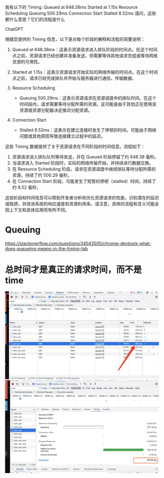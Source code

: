 我有以下的 Timing:
Queued at 648.38ms
Started at 1.15s
Resource Scheduling
 Queuing 500.29ms
Connection Start
 Stalled 8.52ms
请问，这些都什么意思？它们的流程是什么

ChatGPT

根据您提供的 Timing 信息，以下是对每个阶段的解释和流程的简要说明：

1. Queued at 648.38ms：这表示资源请求进入排队阶段的时间点。在这个时间点之前，资源请求已经创建并准备发送，但需要等待其他请求完成或等待网络资源的可用性。

2. Started at 1.15s：这表示资源请求开始实际的网络传输的时间点。在这个时间点之前，请求已经完成排队并开始与服务器进行通信，传输数据。

3. Resource Scheduling
   
   - Queuing 500.29ms：这表示资源请求在资源调度中的排队时间。在这个时间段内，请求需要等待分配所需的资源。这可能是由于其他正在使用该资源或资源分配器决定推迟分配资源。

4. Connection Start
   
   - Stalled 8.52ms：这表示在建立连接时发生了停顿的时间。可能由于网络问题或其他原因导致连接建立过程中的延迟。

这些 Timing 数据提供了关于资源请求在不同阶段的时间信息。流程如下：

1. 资源请求进入排队队列等待发送，并在 Queued 阶段停留了约 648.38 毫秒。
2. 当请求进入 Started 阶段时，实际的网络传输开始，并持续进行数据交换。
3. 在 Resource Scheduling 阶段，请求在资源调度中继续排队等待分配所需的资源，持续了约 500.29 毫秒。
4. 在 Connection Start 阶段，可能发生了短暂的停顿（stalled）时间，持续了约 8.52 毫秒。

这些阶段和时间信息可以帮助开发者分析和优化资源请求的性能，识别潜在的延迟或瓶颈，并改进系统的响应速度和资源利用率。请注意，具体的流程和含义可能会因上下文和具体应用而有所不同。

# Queuing

https://stackoverflow.com/questions/34043505/chrome-devtools-what-does-queueing-means-in-the-timing-tab

# 总时间才是真正的请求时间，而不是 time

<img title="" src="picture/time.jpg" alt="">

<img title="" src="picture/总时间.jpg" alt="">
